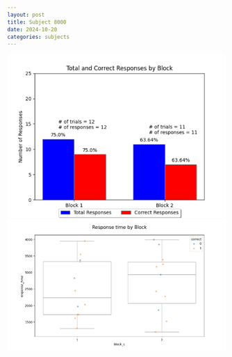 ```yaml
---
layout: post
title: Subject 8000
date: 2024-10-20
categories: subjects
---
```


![](data/8000/run-19/8000_ATS_responses.png)
![](data/8000/run-19/8000_ATS_rt.png)
